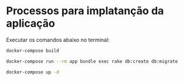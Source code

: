 # Processos para implatanção da aplicação

Executar os comandos abaixo no terminal:

```sh
docker-compose build

docker-compose run --rm app bundle exec rake db:create db:migrate

docker-compose up -d
```
